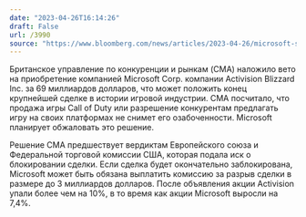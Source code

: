 ```yaml
---
date: "2023-04-26T16:14:26"
draft: False
url: /3990
source: "https://www.bloomberg.com/news/articles/2023-04-26/microsoft-sees-ai-shaking-up-search-while-google-calms-investors"
---
```


Британское управление по конкуренции и рынкам (CMA) наложило вето на приобретение компанией Microsoft Corp. компании Activision Blizzard Inc. за 69 миллиардов долларов, что может положить конец крупнейшей сделке в истории игровой индустрии. CMA посчитало, что продажа игры Call of Duty или разрешение конкурентам предлагать игру на своих платформах не снимет его озабоченности. Microsoft планирует обжаловать это решение.

Решение CMA предшествует вердиктам Европейского союза и Федеральной торговой комиссии США, которая подала иск о блокировании сделки. Если сделка будет окончательно заблокирована, Microsoft может быть обязана выплатить комиссию за разрыв сделки в размере до 3 миллиардов долларов. После объявления акции Activision упали более чем на 10%, в то время как акции Microsoft выросли на 7,4%.
